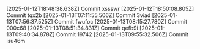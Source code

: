 
[2025-01-12T18:48:38.638Z] Commit xssswr
[2025-01-12T18:50:08.805Z] Commit tqx2b
[2025-01-13T07:11:55.506Z] Commit 3viad
[2025-01-13T07:56:37.525Z] Commit fwufoc
[2025-01-13T08:15:27.780Z] Commit 000c68
[2025-01-13T08:51:34.831Z] Commit qefb9i
[2025-01-13T09:40:34.878Z] Commit 19742
[2025-01-13T09:55:32.506Z] Commit isu46m